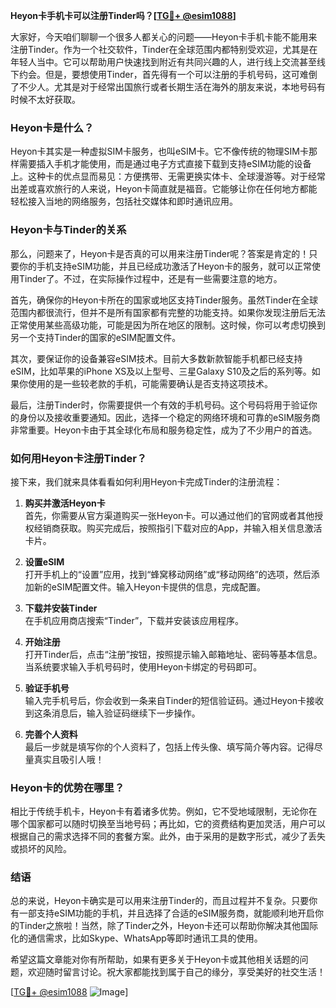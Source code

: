 **Heyon卡手机卡可以注册Tinder吗？[[TG💪+ @esim1088](https://t.me/s/esim1088)]**

大家好，今天咱们聊聊一个很多人都关心的问题——Heyon卡手机卡能不能用来注册Tinder。作为一个社交软件，Tinder在全球范围内都特别受欢迎，尤其是在年轻人当中。它可以帮助用户快速找到附近有共同兴趣的人，进行线上交流甚至线下约会。但是，要想使用Tinder，首先得有一个可以注册的手机号码，这可难倒了不少人。尤其是对于经常出国旅行或者长期生活在海外的朋友来说，本地号码有时候不太好获取。

### Heyon卡是什么？

Heyon卡其实是一种虚拟SIM卡服务，也叫eSIM卡。它不像传统的物理SIM卡那样需要插入手机才能使用，而是通过电子方式直接下载到支持eSIM功能的设备上。这种卡的优点显而易见：方便携带、无需更换实体卡、全球漫游等。对于经常出差或喜欢旅行的人来说，Heyon卡简直就是福音。它能够让你在任何地方都能轻松接入当地的网络服务，包括社交媒体和即时通讯应用。

### Heyon卡与Tinder的关系

那么，问题来了，Heyon卡是否真的可以用来注册Tinder呢？答案是肯定的！只要你的手机支持eSIM功能，并且已经成功激活了Heyon卡的服务，就可以正常使用Tinder了。不过，在实际操作过程中，还是有一些需要注意的地方。

首先，确保你的Heyon卡所在的国家或地区支持Tinder服务。虽然Tinder在全球范围内都很流行，但并不是所有国家都有完整的功能支持。如果你发现注册后无法正常使用某些高级功能，可能是因为所在地区的限制。这时候，你可以考虑切换到另一个支持Tinder的国家的eSIM配置文件。

其次，要保证你的设备兼容eSIM技术。目前大多数新款智能手机都已经支持eSIM，比如苹果的iPhone XS及以上型号、三星Galaxy S10及之后的系列等。如果你使用的是一些较老款的手机，可能需要确认是否支持这项技术。

最后，注册Tinder时，你需要提供一个有效的手机号码。这个号码将用于验证你的身份以及接收重要通知。因此，选择一个稳定的网络环境和可靠的eSIM服务商非常重要。Heyon卡由于其全球化布局和服务稳定性，成为了不少用户的首选。

### 如何用Heyon卡注册Tinder？

接下来，我们就来具体看看如何利用Heyon卡完成Tinder的注册流程：

1. **购买并激活Heyon卡**  
   首先，你需要从官方渠道购买一张Heyon卡。可以通过他们的官网或者其他授权经销商获取。购买完成后，按照指引下载对应的App，并输入相关信息激活卡片。

2. **设置eSIM**  
   打开手机上的“设置”应用，找到“蜂窝移动网络”或“移动网络”的选项，然后添加新的eSIM配置文件。输入Heyon卡提供的信息，完成配置。

3. **下载并安装Tinder**  
   在手机应用商店搜索“Tinder”，下载并安装该应用程序。

4. **开始注册**  
   打开Tinder后，点击“注册”按钮，按照提示输入邮箱地址、密码等基本信息。当系统要求输入手机号码时，使用Heyon卡绑定的号码即可。

5. **验证手机号**  
   输入完手机号后，你会收到一条来自Tinder的短信验证码。通过Heyon卡接收到这条消息后，输入验证码继续下一步操作。

6. **完善个人资料**  
   最后一步就是填写你的个人资料了，包括上传头像、填写简介等内容。记得尽量真实且吸引人哦！

### Heyon卡的优势在哪里？

相比于传统手机卡，Heyon卡有着诸多优势。例如，它不受地域限制，无论你在哪个国家都可以随时切换至当地号码；再比如，它的资费结构更加灵活，用户可以根据自己的需求选择不同的套餐方案。此外，由于采用的是数字形式，减少了丢失或损坏的风险。

### 结语

总的来说，Heyon卡确实是可以用来注册Tinder的，而且过程并不复杂。只要你有一部支持eSIM功能的手机，并且选择了合适的eSIM服务商，就能顺利地开启你的Tinder之旅啦！当然，除了Tinder之外，Heyon卡还可以帮助你解决其他国际化的通信需求，比如Skype、WhatsApp等即时通讯工具的使用。

希望这篇文章能对你有所帮助，如果有更多关于Heyon卡或其他相关话题的问题，欢迎随时留言讨论。祝大家都能找到属于自己的缘分，享受美好的社交生活！

[[TG💪+ @esim1088](https://t.me/s/esim1088) ![Image](https://i.postimg.cc/4NQfJmqS/Snipaste-2025-05-13-00-14-12.png)]